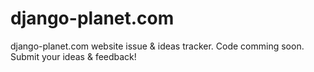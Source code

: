 django-planet.com
=================

django-planet.com website issue &amp; ideas tracker. Code comming soon. Submit your ideas &amp; feedback!
